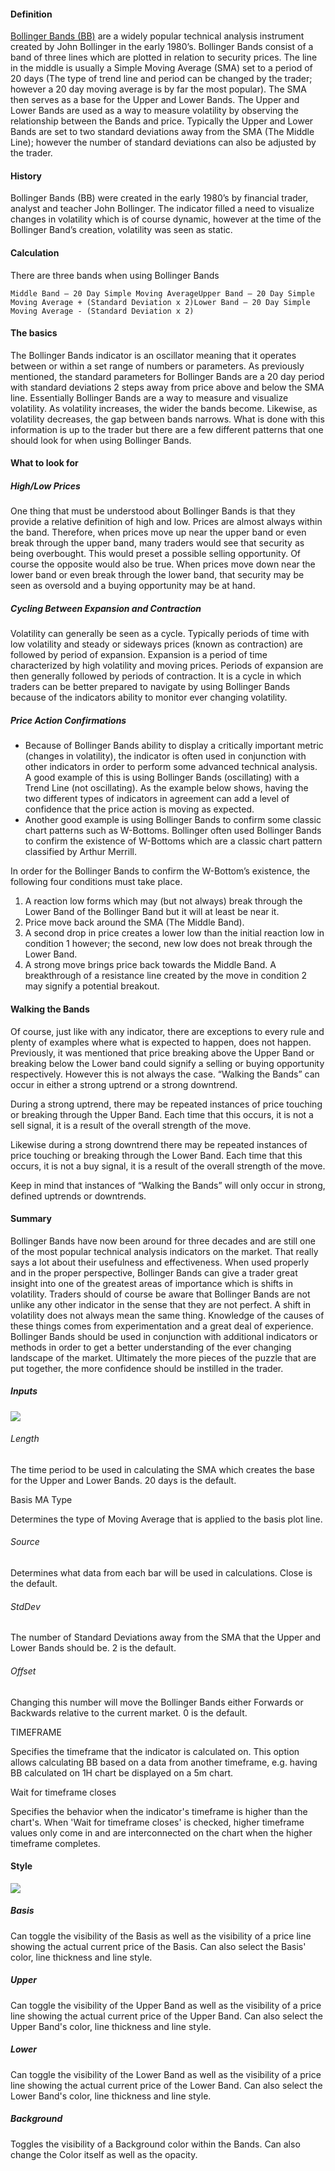 #### Definition

[Bollinger Bands (BB)](https://www.tradingview.com/scripts/bollingerbands/) are a widely popular technical analysis instrument created by John Bollinger in the early 1980’s. Bollinger Bands consist of a band of three lines which are plotted in relation to security prices. The line in the middle is usually a Simple Moving Average (SMA) set to a period of 20 days (The type of trend line and period can be changed by the trader; however a 20 day moving average is by far the most popular). The SMA then serves as a base for the Upper and Lower Bands. The Upper and Lower Bands are used as a way to measure volatility by observing the relationship between the Bands and price. Typically the Upper and Lower Bands are set to two standard deviations away from the SMA (The Middle Line); however the number of standard deviations can also be adjusted by the trader.

#### History

Bollinger Bands (BB) were created in the early 1980’s by financial trader, analyst and teacher John Bollinger. The indicator filled a need to visualize changes in volatility which is of course dynamic, however at the time of the Bollinger Band’s creation, volatility was seen as static.

#### Calculation

There are three bands when using Bollinger Bands

```
Middle Band – 20 Day Simple Moving AverageUpper Band – 20 Day Simple Moving Average + (Standard Deviation x 2)Lower Band – 20 Day Simple Moving Average - (Standard Deviation x 2)
```

#### The basics

The Bollinger Bands indicator is an oscillator meaning that it operates between or within a set range of numbers or parameters. As previously mentioned, the standard parameters for Bollinger Bands are a 20 day period with standard deviations 2 steps away from price above and below the SMA line. Essentially Bollinger Bands are a way to measure and visualize volatility. As volatility increases, the wider the bands become. Likewise, as volatility decreases, the gap between bands narrows. What is done with this information is up to the trader but there are a few different patterns that one should look for when using Bollinger Bands.

#### What to look for

##### High/Low Prices

One thing that must be understood about Bollinger Bands is that they provide a relative definition of high and low. Prices are almost always within the band. Therefore, when prices move up near the upper band or even break through the upper band, many traders would see that security as being overbought. This would preset a possible selling opportunity. Of course the opposite would also be true. When prices move down near the lower band or even break through the lower band, that security may be seen as oversold and a buying opportunity may be at hand.

##### Cycling Between Expansion and Contraction

Volatility can generally be seen as a cycle. Typically periods of time with low volatility and steady or sideways prices (known as contraction) are followed by period of expansion. Expansion is a period of time characterized by high volatility and moving prices. Periods of expansion are then generally followed by periods of contraction. It is a cycle in which traders can be better prepared to navigate by using Bollinger Bands because of the indicators ability to monitor ever changing volatility.

##### Price Action Confirmations

-   Because of Bollinger Bands ability to display a critically important metric (changes in volatility), the indicator is often used in conjunction with other indicators in order to perform some advanced technical analysis. A good example of this is using Bollinger Bands (oscillating) with a Trend Line (not oscillating). As the example below shows, having the two different types of indicators in agreement can add a level of confidence that the price action is moving as expected.
-   Another good example is using Bollinger Bands to confirm some classic chart patterns such as W-Bottoms. Bollinger often used Bollinger Bands to confirm the existence of W-Bottoms which are a classic chart pattern classified by Arthur Merrill.

In order for the Bollinger Bands to confirm the W-Bottom’s existence, the following four conditions must take place.

1.  A reaction low forms which may (but not always) break through the Lower Band of the Bollinger Band but it will at least be near it.
2.  Price move back around the SMA (The Middle Band).
3.  A second drop in price creates a lower low than the initial reaction low in condition 1 however; the second, new low does not break through the Lower Band.
4.  A strong move brings price back towards the Middle Band. A breakthrough of a resistance line created by the move in condition 2 may signify a potential breakout.

#### Walking the Bands

Of course, just like with any indicator, there are exceptions to every rule and plenty of examples where what is expected to happen, does not happen. Previously, it was mentioned that price breaking above the Upper Band or breaking below the Lower band could signify a selling or buying opportunity respectively. However this is not always the case. “Walking the Bands” can occur in either a strong uptrend or a strong downtrend.

During a strong uptrend, there may be repeated instances of price touching or breaking through the Upper Band. Each time that this occurs, it is not a sell signal, it is a result of the overall strength of the move.

Likewise during a strong downtrend there may be repeated instances of price touching or breaking through the Lower Band. Each time that this occurs, it is not a buy signal, it is a result of the overall strength of the move.

Keep in mind that instances of “Walking the Bands” will only occur in strong, defined uptrends or downtrends.

#### Summary

Bollinger Bands have now been around for three decades and are still one of the most popular technical analysis indicators on the market. That really says a lot about their usefulness and effectiveness. When used properly and in the proper perspective, Bollinger Bands can give a trader great insight into one of the greatest areas of importance which is shifts in volatility. Traders should of course be aware that Bollinger Bands are not unlike any other indicator in the sense that they are not perfect. A shift in volatility does not always mean the same thing. Knowledge of the causes of these things comes from experimentation and a great deal of experience. Bollinger Bands should be used in conjunction with additional indicators or methods in order to get a better understanding of the ever changing landscape of the market. Ultimately the more pieces of the puzzle that are put together, the more confidence should be instilled in the trader.

##### Inputs

![](https://s3.amazonaws.com/cdn.freshdesk.com/data/helpdesk/attachments/production/43436151686/original/qTPuQSTCgHZpOIVeUpwoIm4H0Vyn2c1Ilg.png?1694680057)

###### Length

The time period to be used in calculating the SMA which creates the base for the Upper and Lower Bands. 20 days is the default.

Basis MA Type

Determines the type of Moving Average that is applied to the basis plot line.

###### Source

Determines what data from each bar will be used in calculations. Close is the default.

###### StdDev

The number of Standard Deviations away from the SMA that the Upper and Lower Bands should be. 2 is the default.

###### Offset

Changing this number will move the Bollinger Bands either Forwards or Backwards relative to the current market. 0 is the default.

TIMEFRAME

Specifies the timeframe that the indicator is calculated on. This option allows calculating BB based on a data from another timeframe, e.g. having BB calculated on 1H chart be displayed on a 5m chart.

Wait for timeframe closes

Specifies the behavior when the indicator's timeframe is higher than the chart's. When 'Wait for timeframe closes' is checked, higher timeframe values only come in and are interconnected on the chart when the higher timeframe completes.

#### Style

![](https://s3.amazonaws.com/cdn.freshdesk.com/data/helpdesk/attachments/production/43080406093/original/nkF6-2Kx59VumpJBMfs3SqbgKweXaYjgZQ.png?1572026184)

##### Basis

Can toggle the visibility of the Basis as well as the visibility of a price line showing the actual current price of the Basis. Can also select the Basis' color, line thickness and line style.

##### Upper

Can toggle the visibility of the Upper Band as well as the visibility of a price line showing the actual current price of the Upper Band. Can also select the Upper Band's color, line thickness and line style.

##### Lower

Can toggle the visibility of the Lower Band as well as the visibility of a price line showing the actual current price of the Lower Band. Can also select the Lower Band's color, line thickness and line style.

##### Background

Toggles the visibility of a Background color within the Bands. Can also change the Color itself as well as the opacity.
